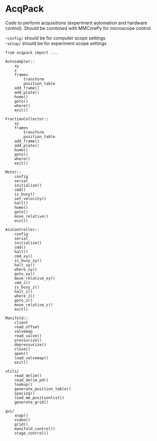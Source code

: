# AcqPack
Code to perform acquisitions (experiment automation and hardware control).
Should be combined with MMCorePy for microscope control.

-`config/` should be for computer scope settings   
-`setup/` should be for experiment scope settings

`from acqpack import ...`
```
Autosampler::
	xy
	z
	frames
		transform
		position_table
	add_frame()
	add_plate()
	home()
	goto()
	where()
	exit()
 
FractionCollector::
	xy
	frames
		transform
		position_table
	add_frame()
	add_plate()
	home()
	goto()
	where()
	exit()
 
Motor::
	config
	serial
	initialize()
	cmd()
	is_busy()
	set_velocity()
	halt()
	home()
	goto()
	move_relative()
	exit()
 
AsiController::
	config
	serial
	initialize()
	cmd()
	halt()
	cmd_xy()
	is_busy_xy()
	halt_xy()
	where_xy()
	goto_xy()
	move_relative_xy()
	cmd_z()
	is_busy_z()
	halt_z()
	where_z()
	goto_z()
	move_relative_z()
	exit()
 
Manifold::
	client
	read_offset
	valvemap
	read_valve()
	pressurize()
	depressurize()
	close()
	open()
	load_valvemap()
	exit()
 
utils/
	read_delim()
	read_delim_pd()
	lookup()
	generate_position_table()
	spacing()
	load_mm_positionlist()
	generate_grid()
 
gui/
	snap()
	video()
	grid()
	manifold_control()
	stage_control()
```






	



